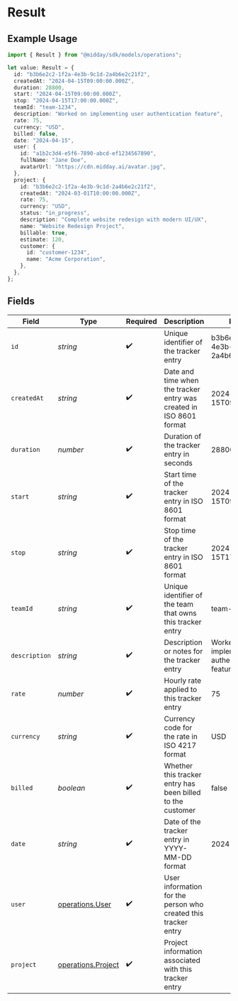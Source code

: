 # Result

## Example Usage

```typescript
import { Result } from "@midday/sdk/models/operations";

let value: Result = {
  id: "b3b6e2c2-1f2a-4e3b-9c1d-2a4b6e2c21f2",
  createdAt: "2024-04-15T09:00:00.000Z",
  duration: 28800,
  start: "2024-04-15T09:00:00.000Z",
  stop: "2024-04-15T17:00:00.000Z",
  teamId: "team-1234",
  description: "Worked on implementing user authentication feature",
  rate: 75,
  currency: "USD",
  billed: false,
  date: "2024-04-15",
  user: {
    id: "a1b2c3d4-e5f6-7890-abcd-ef1234567890",
    fullName: "Jane Doe",
    avatarUrl: "https://cdn.midday.ai/avatar.jpg",
  },
  project: {
    id: "b3b6e2c2-1f2a-4e3b-9c1d-2a4b6e2c21f2",
    createdAt: "2024-03-01T10:00:00.000Z",
    rate: 75,
    currency: "USD",
    status: "in_progress",
    description: "Complete website redesign with modern UI/UX",
    name: "Website Redesign Project",
    billable: true,
    estimate: 120,
    customer: {
      id: "customer-1234",
      name: "Acme Corporation",
    },
  },
};
```

## Fields

| Field                                                               | Type                                                                | Required                                                            | Description                                                         | Example                                                             |
| ------------------------------------------------------------------- | ------------------------------------------------------------------- | ------------------------------------------------------------------- | ------------------------------------------------------------------- | ------------------------------------------------------------------- |
| `id`                                                                | *string*                                                            | :heavy_check_mark:                                                  | Unique identifier of the tracker entry                              | b3b6e2c2-1f2a-4e3b-9c1d-2a4b6e2c21f2                                |
| `createdAt`                                                         | *string*                                                            | :heavy_check_mark:                                                  | Date and time when the tracker entry was created in ISO 8601 format | 2024-04-15T09:00:00.000Z                                            |
| `duration`                                                          | *number*                                                            | :heavy_check_mark:                                                  | Duration of the tracker entry in seconds                            | 28800                                                               |
| `start`                                                             | *string*                                                            | :heavy_check_mark:                                                  | Start time of the tracker entry in ISO 8601 format                  | 2024-04-15T09:00:00.000Z                                            |
| `stop`                                                              | *string*                                                            | :heavy_check_mark:                                                  | Stop time of the tracker entry in ISO 8601 format                   | 2024-04-15T17:00:00.000Z                                            |
| `teamId`                                                            | *string*                                                            | :heavy_check_mark:                                                  | Unique identifier of the team that owns this tracker entry          | team-1234                                                           |
| `description`                                                       | *string*                                                            | :heavy_check_mark:                                                  | Description or notes for the tracker entry                          | Worked on implementing user authentication feature                  |
| `rate`                                                              | *number*                                                            | :heavy_check_mark:                                                  | Hourly rate applied to this tracker entry                           | 75                                                                  |
| `currency`                                                          | *string*                                                            | :heavy_check_mark:                                                  | Currency code for the rate in ISO 4217 format                       | USD                                                                 |
| `billed`                                                            | *boolean*                                                           | :heavy_check_mark:                                                  | Whether this tracker entry has been billed to the customer          | false                                                               |
| `date`                                                              | *string*                                                            | :heavy_check_mark:                                                  | Date of the tracker entry in YYYY-MM-DD format                      | 2024-04-15                                                          |
| `user`                                                              | [operations.User](../../models/operations/user.md)                  | :heavy_check_mark:                                                  | User information for the person who created this tracker entry      |                                                                     |
| `project`                                                           | [operations.Project](../../models/operations/project.md)            | :heavy_check_mark:                                                  | Project information associated with this tracker entry              |                                                                     |